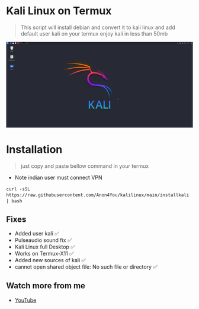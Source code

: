 # Kali Linux on Termux 
> This script will install debian and convert it to kali linux and add default user kali on your termux enjoy kali in less than 50mb

<img src="Screenshot_2024-03-12_08-31-24.png"/>

# Installation
> just copy and paste bellow command in your termux 
* Note indian user must connect VPN
```
curl -sSL https://raw.githubusercontent.com/Anon4You/kalilinux/main/installkali | bash
```
## Fixes 
* Added user kali ✅
* Pulseaudio sound fix ✅
* Kali Linux full Desktop ✅
* Works on Termux-X11 ✅
* Added new sources of kali ✅
* cannot open shared object file: No such file or directory ✅

## Watch more from me 
* [YouTube](https://www.youtube.com/@alienkrishnorg) 
